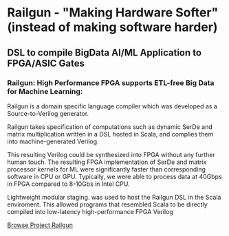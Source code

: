 # Railgun - "Making Hardware Softer" (instead of making software harder)

## DSL to compile BigData AI/ML Application to FPGA/ASIC Gates

### Railgun: High Performance FPGA supports ETL-free Big Data for Machine Learning: 

Railgun is a domain specific language compiler which was developed as a
Source-to-Verilog generator.

Railgun takes specification of computations such as dynamic SerDe and
matrix multiplication written in a DSL hosted in Scala, and complies them
into machine-generated Verilog.

This resulting Verilog could be synthesized into FPGA without any further
human touch. The resulting FPGA implementation of SerDe and matrix processor
kernels for ML were significantly faster than corresponding software in
CPU or GPU. Typically, we were able to process data at 40Gbps in FPGA
compared to 8-10Gbs in Intel CPU.

Lightweight modular staging. was used to host the Railgun DSL in the Scala
enviroment. This allowed programs that resembled Scala to be directly
compiled into low-latency high-performance FPGA Verilog

[Browse Project Railgun](https://point.enablery.org/shri/railgun/)


